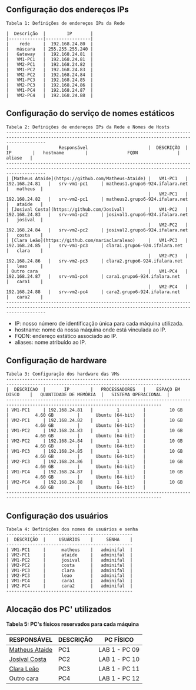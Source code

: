 ## Configuração dos endereços IPs

```
Tabela 1: Definições de endereços IPs da Rede

|  Descrição  |        IP       |
|-------------|-----------------|
|    rede     |  192.168.24.80  |
|   máscara   | 255.255.255.240 |
|   Gateway   |  192.168.24.81  | 
|   VM1-PC1   |  192.168.24.81  |
|   VM2-PC1   |  192.168.24.82  |
|   VM1-PC2   |  192.168.24.83  |
|   VM2-PC2   |  192.168.24.84  |
|   VM1-PC3   |  192.168.24.85  |
|   VM2-PC3   |  192.168.24.86  |
|   VM1-PC4   |  192.168.24.87  |
|   VM2-PC4   |  192.168.24.88  |
```

## Configuração do serviço de nomes estáticos
```
Tabela 2: Definições de endereços IPs da Rede e Nomes de Hosts
-----------------------------------------------------------------------------------------------------------------------------------------------------------
|                   Responsável                       |  DESCRIÇÃO  |       IP        |   hostname        |               FQDN               |   aliase   |
-----------------------------------------------------------------------------------------------------------------------------------------------------------
| [Matheus Ataide](https://github.com/Matheus-Ataide) |   VM1-PC1   | 192.168.24.81   |   srv-vm1-pc1     | matheus1.grupo6-924.ifalara.net  |   matheus  |
                                                      |   VM2-PC1   | 192.168.24.82   |   srv-vm2-pc1     | matheus2.grupo6-924.ifalara.net  |   ataide   |
| [Josival Costa](https://github.com/Josival)         |   VM1-PC2   | 192.168.24.83   |   srv-vm1-pc2     | josival1.grupo6-924.ifalara.net  |   josival  |
                                                      |   VM2-PC2   | 192.168.24.84   |   srv-vm2-pc2     | josival2.grupo6-924.ifalara.net  |   costa    |
| [Clara Leão](https://github.com/mariaclaraleao)     |   VM1-PC3   | 192.168.24.85   |   srv-vm1-pc3     | clara1.grupo6-924.ifalara.net    |   clara    |
                                                      |   VM2-PC3   | 192.168.24.86   |   srv-vm2-pc3     | clara2.grupo6-924.ifalara.net    |   leao     |
| Outro cara                                          |   VM1-PC4   | 192.168.24.87   |   srv-vm1-pc4     | cara1.grupo6-924.ifalara.net     |   cara1    |
                                                      |   VM2-PC4   | 192.168.24.88   |   srv-vm2-pc4     | cara2.grupo6-924.ifalara.net     |   cara2    |
-----------------------------------------------------------------------------------------------------------------------------------------------------------
```
* IP: nosso número de identificação única para cada máquina utilizada.
* hostname: nome da nossa máquina onde está vinculada ao IP.
* FQDN: endereço estático associado ao IP.
* aliases: nome atribuído ao IP.

## Configuração de hardware
```
Tabela 3: Configuração dos hardware das VMs
---------------------------------------------------------------------------------------------------------------------------------
|  DESCRICAO  |       IP        |   PROCESSADORES   |    ESPAÇO EM DISCO    |   QUANTIDADE DE MEMÓRIA  |   SISTEMA OPERACIONAL  |
---------------------------------------------------------------------------------------------------------------------------------
| VM1-PC1     | 192.168.24.81   |         1         |         10 GB         |          4.60 GB         |      Ubuntu (64-bit)   |
| VM2-PC1     | 192.168.24.82   |         1         |         10 GB         |          4.60 GB         |      Ubuntu (64-bit)   |
| VM1-PC2     | 192.168.24.83   |         1         |         10 GB         |          4.60 GB         |      Ubuntu (64-bit)   |
| VM2-PC2     | 192.168.24.84   |         1         |         10 GB         |          4.60 GB         |      Ubuntu (64-bit)   |
| VM1-PC3     | 192.168.24.85   |         1         |         10 GB         |          4.60 GB         |      Ubuntu (64-bit)   |
| VM2-PC3     | 192.168.24.86   |         1         |         10 GB         |          4.60 GB         |      Ubuntu (64-bit)   |
| VM1-PC4     | 192.168.24.87   |         1         |         10 GB         |          4.60 GB         |      Ubuntu (64-bit)   |
| VM2-PC4     | 192.168.24.88   |         1         |         10 GB         |          4.60 GB         |      Ubuntu (64-bit)   |
---------------------------------------------------------------------------------------------------------------------------------
``` 

## Configuração dos usuários
```
Tabela 4: Definições dos nomes de usuários e senha 
------------------------------------------------
|  DESCRIÇÃO  |     USUÁRIOS    |     SENHA    |
------------------------------------------------
| VM1-PC1     |      matheus    |   adminifal  |
| VM2-PC1     |      ataide     |   adminifal  |
| VM1-PC2     |      josival    |   adminifal  |
| VM2-PC2     |      costa      |   adminifal  |
| VM1-PC3     |      clara      |   adminifal  | 
| VM2-PC3     |      leao       |   adminifal  |
| VM1-PC4     |      cara1      |   adminifal  |
| VM2-PC4     |      cara2      |   adminifal  |
------------------------------------------------
```

## Alocação dos PC' utilizados

#### Tabela 5: PC's físicos reservados para cada máquina

|                   RESPONSÁVEL                       |  DESCRIÇÃO  |   PC FÍSICO   |
|-----------------------------------------------------|-------------|---------------|
| [Matheus Ataide](https://github.com/Matheus-Ataide) |     PC1     | LAB 1 - PC 09 |
| [Josival Costa](https://github.com/Josival)         |     PC2     | LAB 1 - PC 10 | 
| [Clara Leão](https://github.com/mariaclaraleao)     |     PC3     | LAB 1 - PC 11 |
| Outro cara                                          |     PC4     | LAB 1 - PC 12 |
